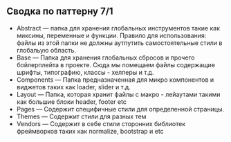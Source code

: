 ## Сводка по паттерну 7/1

- Abstract — папка для хранения глобальных инструментов такие как миксины, переменные и функции. Правило для использования: файлы из этой папки не должны аутпутить самостоятельные стили в глобальую область.
- Base — Папка для хранения глобальных сбросов и прочего бойлерплейта в проекте. Сюда мы помещаем файлы содержащие шрифты, типографию, классы - хелперы и т.д.
- Components — Папка предназначенная для микро компонентов и виджетов таких как loader, slider и т.д.
- Layout — Папка, которая хранит файлы с макро - лейаутами такими как большие блоки header, footer etc
- Pages — Содержит специфичные стили для определенной страницы.
- Themes — Содержит стили для разных тем
- Vendors — Содержит в себе стили сторонних библиотек фреймворков таких как normalize, bootstrap и etc
